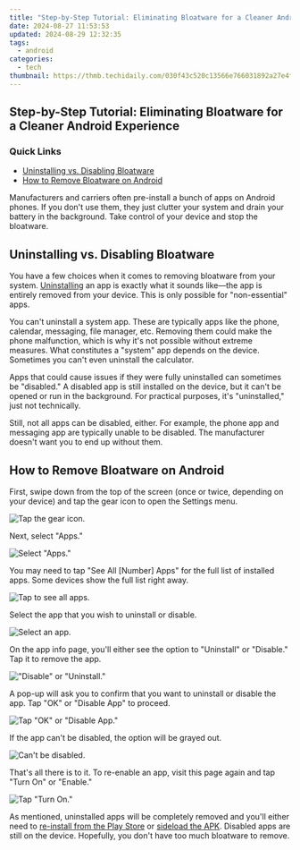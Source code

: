 ```yaml
---
title: "Step-by-Step Tutorial: Eliminating Bloatware for a Cleaner Android Experience"
date: 2024-08-27 11:53:53
updated: 2024-08-29 12:32:35
tags:
  - android
categories:
  - tech
thumbnail: https://thmb.techidaily.com/030f43c520c13566e766031892a27e4f35e056dc768bf0f9b9c3aff2261e980f.jpg
---
```


## Step-by-Step Tutorial: Eliminating Bloatware for a Cleaner Android Experience

### Quick Links

* [Uninstalling vs. Disabling Bloatware](https://youtube-blog.techidaily.com/rom-noob-to-pro-selecting-webcams-that-make-a-difference-in-youtube-livestreams/)
* [How to Remove Bloatware on Android](https://unlock-android.techidaily.com/how-to-change-xiaomi-redmi-a2plus-lock-screen-clock-in-seconds-by-drfone-android/)

 Manufacturers and carriers often pre-install a bunch of apps on Android phones. If you don't use them, they just clutter your system and drain your battery in the background. Take control of your device and stop the bloatware.

##  Uninstalling vs. Disabling Bloatware

 You have a few choices when it comes to removing bloatware from your system. [Uninstalling](https://howto.techidaily.com/9-solutions-to-fix-honor-x50-gt-system-crash-issue-drfone-by-drfone-fix-android-problems-fix-android-problems/) an app is exactly what it sounds like—the app is entirely removed from your device. This is only possible for "non-essential" apps.

 You can't uninstall a system app. These are typically apps like the phone, calendar, messaging, file manager, etc. Removing them could make the phone malfunction, which is why it's not possible without extreme measures. What constitutes a "system" app depends on the device. Sometimes you can't even uninstall the calculator.

 Apps that could cause issues if they were fully uninstalled can sometimes be "disabled." A disabled app is still installed on the device, but it can't be opened or run in the background. For practical purposes, it's "uninstalled," just not technically.

 Still, not all apps can be disabled, either. For example, the phone app and messaging app are typically unable to be disabled. The manufacturer doesn't want you to end up without them.

##  How to Remove Bloatware on Android

 First, swipe down from the top of the screen (once or twice, depending on your device) and tap the gear icon to open the Settings menu.

![Tap the gear icon.](https://static1.howtogeekimages.com/wordpress/wp-content/uploads/2017/03/2022-06-22_16-28-47.png) 

 Next, select "Apps."

![Select "Apps."](https://static1.howtogeekimages.com/wordpress/wp-content/uploads/2017/03/2022-06-22_16-30-09.png) 

 You may need to tap "See All \[Number\] Apps" for the full list of installed apps. Some devices show the full list right away.

![Tap to see all apps.](https://static1.howtogeekimages.com/wordpress/wp-content/uploads/2017/03/2022-06-22_16-32-31.png) 

 Select the app that you wish to uninstall or disable.

![Select an app.](https://static1.howtogeekimages.com/wordpress/wp-content/uploads/2017/03/2022-06-22_16-30-41.png) 

 On the app info page, you'll either see the option to "Uninstall" or "Disable." Tap it to remove the app.

!["Disable" or "Uninstall."](https://static1.howtogeekimages.com/wordpress/wp-content/uploads/2017/03/2022-06-22_16-31-06.png) 

 A pop-up will ask you to confirm that you want to uninstall or disable the app. Tap "OK" or "Disable App" to proceed.

![Tap "OK" or "Disable App."](https://static1.howtogeekimages.com/wordpress/wp-content/uploads/2017/03/2022-06-22_16-36-12.png) 

 If the app can't be disabled, the option will be grayed out.

![Can't be disabled.](https://static1.howtogeekimages.com/wordpress/wp-content/uploads/2017/03/2022-06-22_16-37-27.png) 

 That's all there is to it. To re-enable an app, visit this page again and tap "Turn On" or "Enable."

![Tap "Turn On."](https://static1.howtogeekimages.com/wordpress/wp-content/uploads/2017/03/2022-06-22_16-31-56.png) 

 As mentioned, uninstalled apps will be completely removed and you'll either need to [re-install from the Play Store](https://win-answers.techidaily.com/enhancements-made-in-the-latest-fix-for-football-manager-2020-reliable-performance-guaranteed/) or [sideload the APK](https://facebook-video-content.techidaily.com/updated-unlock-premium-quality-streaming-on-the-worlds-largest-network/). Disabled apps are still on the device. Hopefully, you don't have too much bloatware to remove.

<ins class="adsbygoogle"
     style="display:block"
     data-ad-format="autorelaxed"
     data-ad-client="ca-pub-7571918770474297"
     data-ad-slot="1223367746"></ins>



<ins class="adsbygoogle"
     style="display:block"
     data-ad-client="ca-pub-7571918770474297"
     data-ad-slot="8358498916"
     data-ad-format="auto"
     data-full-width-responsive="true"></ins>
